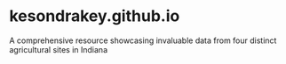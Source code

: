 # kesondrakey.github.io
A comprehensive resource showcasing invaluable data from four distinct agricultural sites in Indiana
